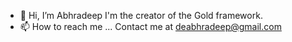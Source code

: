 - 👋 Hi, I’m Abhradeep
I'm the creator of the Gold framework.
- 📫 How to reach me ...
Contact me at deabhradeep@gmail.com

<!---
gold-framework/gold-framework is a ✨ special ✨ repository because its `README.md` (this file) appears on your GitHub profile.
You can click the Preview link to take a look at your changes.
--->
